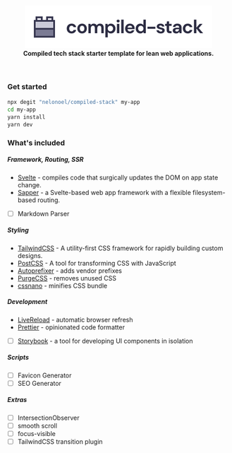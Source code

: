<div align="center">
  <a href="https://github.com/nelonoel/compiled-stack">
    <img alt="compiled-stack" src="https://raw.githubusercontent.com/nelonoel/compiled-stack/master/.github/logo.png" height="96px" />
  </a>
</div>

<div align="center">
  <strong>Compiled tech stack starter template for lean web applications.</strong>
</div>

<br />
<br />

### Get started

```bash
npx degit "nelonoel/compiled-stack" my-app
cd my-app
yarn install
yarn dev
```

### What's included

##### Framework, Routing, SSR

-   [Svelte](//svelte.dev) - compiles code that surgically updates the DOM on app state change.
-   [Sapper](//sapper.svelte.dev) - a Svelte-based web app framework with a flexible filesystem-based routing.
-   [ ] Markdown Parser

##### Styling

-   [TailwindCSS](//tailwindcss.com) - A utility-first CSS framework for rapidly building custom designs.
-   [PostCSS](//postcss.org) - A tool for transforming CSS with JavaScript
-   [Autoprefixer](//autoprefixer.github.io) - adds vendor prefixes
-   [PurgeCSS](//www.purgecss.com) - removes unused CSS
-   [cssnano](//https://cssnano.co) - minifies CSS bundle

##### Development

-   [LiveReload](//chrome.google.com/webstore/detail/livereload/jnihajbhpnppcggbcgedagnkighmdlei) - automatic browser refresh
-   [Prettier](//prettier.io) - opinionated code formatter
-   [ ] [Storybook](//storybook.js.org) - a tool for developing UI components in isolation

##### Scripts

-   [ ] Favicon Generator
-   [ ] SEO Generator

##### Extras

-   [ ] IntersectionObserver
-   [ ] smooth scroll
-   [ ] focus-visible
-   [ ] TailwindCSS transition plugin

